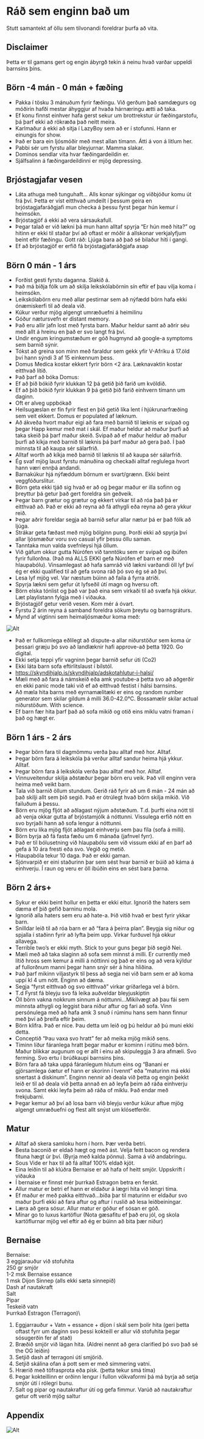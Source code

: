# Ráð sem enginn bað um
Stutt samantekt af öllu sem tilvonandi foreldrar þurfa að vita.

## Disclaimer
Þetta er til gamans gert og engin ábyrgð tekin á neinu hvað varðar uppeldi barnsins þíns.

## Börn -4 mán - 0 mán + fæðing
* Pakka í tösku 3 mánuðum fyrir fæðingu. Við gerðum það samdægurs og móðirin hafði mestar áhyggjur af hvaða hárnæringu ætti að taka.
* Ef konu finnst einhver hafa gerst sekur um brottrekstur úr fæðingarstofu, þá þarf ekki að rökræða það neitt meira.
* Karlmaður á ekki að sitja í LazyBoy sem að er í stofunni. Hann er einungis for show.
* Það er bara ein ljósmóðir með mest allan tímann. Átti á von á litlum her.
* Pabbi sér um fyrstu allar bleyjurnar. Mamma slakar.
* Dominos sendlar vita hvar fæðingardeildin er.
* Sjálfsalinn á fæðingardeildinni er mjög depressing. 


## Brjóstagjafar vesen
* Láta athuga með tunguhaft… Alls konar sýkingar og viðbjóður komu út frá því. Þetta er víst eitthvað umdeilt í þessum geira en brjóstagjafaráðgjafi mun checka á þessu fyrst þegar hún kemur í heimsókn.
* Brjóstagjöf á ekki að vera sársaukafull.
* Þegar talað er við lækni þá mun hann alltaf spyrja “Er hún með hita?” og hitinn er ekki til staðar því að oftast er móðir á allskonar verkjalyfjum beint eftir fæðingu. Gott ráð: Ljúga bara að það sé bilaður hiti í gangi.
* Ef að brjóstagjöf er erfið fá brjóstagjafaráðgjafa asap


## Börn 0 mán - 1 árs
* Forðist gesti fyrstu daganna. Slakið á.
* Það má biðja fólk um að skilja leikskólabörnin sín eftir ef þau vilja koma í heimsókn.
* Leikskólabörn eru með allar pestirnar sem að nýfædd börn hafa ekki ónæmiskerfi til að deala við.
* Kúkur verður mjög algengt umræðuefni á heimilinu
* Góður nætursvefn er distant memory.
* Það eru allir jafn lost með fyrsta barn. Maður heldur samt að aðrir séu með allt á hreinu en það er svo langt frá því.
* Undir engum kringumstæðum er góð hugmynd að google-a symptoms sem barnið sýnir. 
* Tókst að greina son minn með faraldur sem gekk yfir V-Afríku á 17.öld því hann sýndi 3 af 15 einkennum þess. 
* Domus Medica kostar ekkert fyrir börn <2 ára. Læknavaktin kostar eitthvað lítið.
* Það þarf að bóka Domus:
* Ef að þið bókið fyrir klukkan 12 þá getið þið farið um kvöldið.
* Ef að þið bókið fyrir klukkan 9 þá getið þið farið einhvern tímann um daginn.
* Oft er alveg uppbókað
* Heilsugæslan er fín fyrir flest en þið getið líka lent í hjúkrunarfræðing sem veit ekkert. Domus er populated af læknum.
* Að ákveða hvort maður eigi að fara með barnið til læknis er svipað og þegar Happ kemur með mat í skál. Ef maður heldur að maður þurfi að taka skeið þá þarf maður skeið. Svipað að ef maður heldur að maður þurfi að kíkja með barnið til læknis þá þarf maður að gera það. Í það minnsta til að kaupa sér sálarfrið.
* Alltaf worth að kíkja með barnið til læknis til að kaupa sér sálarfrið. 
* Ég svaf mjög laust fyrstu mánuðina og checkaði alltaf reglulega hvort hann væri ennþá andandi. 
* Barnakúkur hjá nýfæddum börnum er svart/grænn. Ekki beint veggfóðurslitur.
* Börn geta ekki tjáð sig hvað er að og þegar maður er illa sofinn og þreyttur þá getur það gert foreldra sín geðveik. 
* Þegar barn grætur og grætur og ekkert virkar til að róa það þá er eitthvað að. Það er ekki að reyna að fá athygli eða reyna að gera ykkur reið.
* Þegar aðrir foreldar segja að barnið sefur allar nætur þá er það fólk að ljúga.
* Strákar geta fæðast með mjög bólginn pung. Þorði ekki að spyrja því allar ljósmæður voru svo casual yfir þessu öllu saman.
* Tanntaka mun valda svefnleysi hjá öllum.
* Við gáfum okkur gutta Núrófen við tanntöku sem er svipað og íbúfen fyrir fullorðna. (Það má ALLS EKKI gefa Núrófen ef barn er með hlaupabólu). Vinsamlegast að hafa samráð við lækni varðandi öll lyf því ég er ekki qualified til að gefa svona ráð þó svo ég sé að því.
* Lesa lyf mjög vel. Var næstum búinn að faila á fyrra atriði.
* Spyrja lækni sem gefur út lyfseðil útí magn og hversu oft.
* Börn elska tónlist og það var það eina sem virkaði til að svæfa hjá okkur. Læt playlistann fylgja með í viðauka.
* Brjóstagjöf getur verið vesen. Kom mér á óvart. 
* Fyrstu 2 árin reyna á samband foreldra sökum þreytu og barnsgráturs.
* Mynd af vigtinni sem heimaljósmæður koma með:

![Alt](/img/kjotkrokur.png "Krókurinn")

* Það er fullkomlega eðlilegt að dispute-a allar niðurstöður sem koma úr þessari græju þó svo að landlæknir hafi approve-að þetta 1920. Go digital.
* Ekki setja teppi yfir vagninn þegar barnið sefur úti (Co2)
* Ekki láta barn sofa eftirlitslaust í bílstól.
* https://skyndihjalp.is/skyndihjalp/adskotahlutur-i-halsi/
* Mæli með að fara á námskeið eða amk youtube-a þetta svo að aðgerðir en ekki panic mode taki við ef að eitthvað festist í hálsi barnsins.
* Að mæla hita barns með eyrnamælitæki er eins og random number generator sem skilar gildum á milli 36.0-42.0°C. Bossamælir skilar actual niðurstöðum. With science.
* Ef barn fær hita þarf það að sofa mikið og otið eins miklu vatni framan í það og hægt er.

## Börn 1 árs - 2 árs
* Þegar börn fara til dagmömmu verða þau alltaf með hor. Alltaf.
* Þegar börn fara á leikskóla þá verður alltaf sandur heima hjá ykkur. Alltaf.
* Þegar börn fara á leikskóla verða þau alltaf með hor. Alltaf.
* Vinnuveitendur skilja aðstæður þegar börn eru veik. Það vill enginn vera heima með veikt barn.
* Tala við barnið öllum stundum. Gerið ráð fyrir að um  6 mán - 24 mán að það skilji allt sem þið segið. Það er ótrúlegt hvað börn skilja mikið. Við failuðum á þessu.
* Börn eru mjög fljót að aðlagast nýjum aðstæðum. T.d. þurfti eina nótt til að venja okkar gutta af brjóstamjólk á nóttunni. Vissulega erfið nótt en svo byrjaði hann að sofa lengur á nóttunni.
* Börn eru líka mjög fljót aðlagast einhverju sem þau fíla (sofa á milli).
* Börn byrja að fá fasta fæðu um 6 mánaða (jafnvel fyrr).
* Það er til bólusetning við hlaupabólu sem við vissum ekki af en þarf að gefa á 10 ára fresti eða svo. Vegið og metið.
* Hlaupabóla tekur 10 daga. Það er ekki gaman.
* Sjónvarpið er eini staðurinn þar sem sést hvar barnið er búið að káma á einhverju. Í raun og veru er öll íbúðin eins en sést bara þarna.

## Börn 2 árs+
* Sykur er ekki beint hollur en þetta er ekki eitur. Ignorið the haters sem dæma ef þið gefið barninu mola.
* Ignorið alla haters sem eru að hate-a. Þið vitið hvað er best fyrir ykkar barn.
* Snilldar leið til að róa barn er að “fara á þeirra plan”. Beygja sig niður og spjalla í staðinn fyrir að lyfta þeim upp. Virkar furðuvel hjá okkur allavega.
* Terrible two’s er ekki myth. Stick to your guns þegar þið segið Nei. 
* Mæli með að taka slaginn að sofa sem minnst á milli. Er currently með lítið hross sem kemur á milli á nóttinni og það er eins og að vera kýldur af fullorðnum manni þegar hann snýr sér á hina hliðina.
* Það þarf mikinn viljastyrk til þess að segja nei við barn sem er að koma uppí kl 4 um nótt. Enginn að dæma. 
* Segja “fyrst eitthvað og svo eitthvað” virkar gríðarlega vel á börn.
* T.d Fyrst fá bleyju svo fá leika auðveldar bleyjuskiptin
* Öll börn vakna nokkrum sinnum á nóttunni...Mikilvægt að þau fái sem minnsta athygli og leggist bara niður aftur og fari að sofa. Vinn persónulega með að hafa amk 3 snuð í rúminu hans sem hann finnur með því að þreifa eftir þeim.
* Börn klifra. Það er nice. Þau detta um leið og þú heldur að þú muni ekki detta.
* Conceptið “Þau vaxa svo hratt” fer að meika mjög mikið sens.
* Tíminn líður fáranlega hratt þegar maður er kominn í rútínu með börn. Maður blikkar augunum og er allt í einu að skipuleggja 3 ára afmæli. Svo ferming. Svo ertu í brúðkaupi barnsins þíns. 
* Börn fara að taka uppá fáranlegum hlutum eins og “Banani er gjörsamlega óætur ef hann er skorinn í tvennt” eða “maturinn má ekki snertast á diskinum”. Enginn nennir að deala við þetta og engin þekkt leið er til að deala við þetta annað en að leyfa þeim að ráða einhverju svona. Samt ekki leyfa þeim að ráða of miklu. Það endar með frekjubarni.
* Þegar kemur að því að losa barn við bleyju verður kúkur aftue mjög algengt umræðuefni og flest allt snýst um klósetferðir.

## Matur
* Alltaf að skera samloku horn í horn. Þær verða betri.
* Besta baconið er eldað hægt og með ást. Velja feitt bacon og rendera fituna hægt úr því. (Byrja með kalda pönnu). Sama á við andabringu.
* Sous Vide er hax til að fá alltaf 100% eldað kjöt.
* Eina leiðin til að klúðra Bernaise er að hafa of heitt smjör. Uppskrift í viðauka
* Í bernaise er finnst mér þurrkað Estragon betra en ferskt.
* Allur matur er betri ef hann er eldaður á lægri hita við lengri tíma.
* Ef maður er með pakka eitthvað...bíða þar til maturinn er eldaður svo maður þurfi ekki að fara aftur og aftur í ruslið að lesa leiðbeiningar.
* Læra að gera sósur. Allur matur er góður ef sósan er góð.
* Mínar go to luxus kartöflur (Nota gæsafitu ef það eru jól, og skola kartöflurnar mjög vel eftir að ég er búinn að bita þær niður)

## Bernaise
Bernaise:\
3 eggjarauður við stofuhita\
250 gr smjör\
1-2 msk Bernaise essance\
1 msk Dijon Sinnep (alls ekki sæta sinnepið)\
Dash af nautakraft\
Salt\
Pipar\
Teskeið vatn\
Þurrkað Estragon (Terragon)\

1. Eggjarrauður + Vatn + essance + dijon í skál sem þolir hita (geri þetta oftast fyrr um daginn svo þessi kokteill er allur við stofuhita þegar sósugerðin fer af stað)
1. Bræðið smjör við lágan hita. (Aldrei nennt að gera clarified þó svo það sé the OG leiðin)
1. Setjið dash af terragoni útí smjörið.
1. Setjið skálina ofan á pott sem er með simmering vatni.
1. Hrærið með töfrasprota eða písk. (þetta tekur smá tíma)
1. Þegar kokteillinn er orðinn lengur í fullon vökvaformi þá má byrja að setja smjör útí í rólegri bunu.
1. Salt og pipar og nautakraftur útí og gefa fimmur. Varúð að nautakraftur getur oft verið mjög saltur


## Appendix
![Alt](/img/playlist.png "Róandi tónlist")

